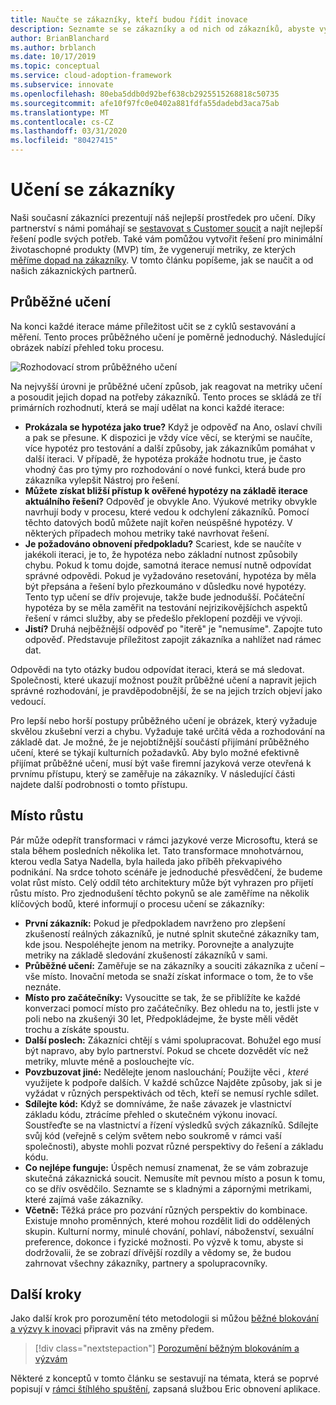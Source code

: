 ```yaml
---
title: Naučte se zákazníky, kteří budou řídit inovace
description: Seznamte se se zákazníky a od nich od zákazníků, abyste vytvořili řešení pro minimální životaschopné produkty (MVP) s soucit a generovali metriky dopadu zákazníků.
author: BrianBlanchard
ms.author: brblanch
ms.date: 10/17/2019
ms.topic: conceptual
ms.service: cloud-adoption-framework
ms.subservice: innovate
ms.openlocfilehash: 80eba5ddb0d92bef638cb2925515268818c50735
ms.sourcegitcommit: afe10f97fc0e0402a881fdfa55dadebd3aca75ab
ms.translationtype: MT
ms.contentlocale: cs-CZ
ms.lasthandoff: 03/31/2020
ms.locfileid: "80427415"
---
```

<!-- cSpell:ignore Satya Nadella Ries -->

# <a name="learn-with-customers"></a>Učení se zákazníky

Naši současní zákazníci prezentují náš nejlepší prostředek pro učení. Díky partnerství s námi pomáhají se [sestavovat s Customer soucit](./build.md) a najít nejlepší řešení podle svých potřeb. Také vám pomůžou vytvořit řešení pro minimální životaschopné produkty (MVP) tím, že vygenerují metriky, ze kterých [měříme dopad na zákazníky](./measure.md). V tomto článku popíšeme, jak se naučit a od našich zákaznických partnerů.

## <a name="continuous-learning"></a>Průběžné učení

Na konci každé iterace máme příležitost učit se z cyklů sestavování a měření. Tento proces průběžného učení je poměrně jednoduchý. Následující obrázek nabízí přehled toku procesu.

![Rozhodovací strom průběžného učení](../../_images/innovate/continuous-learning.png)

Na nejvyšší úrovni je průběžné učení způsob, jak reagovat na metriky učení a posoudit jejich dopad na potřeby zákazníků. Tento proces se skládá ze tří primárních rozhodnutí, která se mají udělat na konci každé iterace:

- **Prokázala se hypotéza jako true?** Když je odpověď na Ano, oslaví chvíli a pak se přesune. K dispozici je vždy více věcí, se kterými se naučíte, více hypotéz pro testování a další způsoby, jak zákazníkům pomáhat v další iteraci. V případě, že hypotéza prokáže hodnotu true, je často vhodný čas pro týmy pro rozhodování o nové funkci, která bude pro zákazníka vylepšit Nástroj pro řešení.
- **Můžete získat bližší přístup k ověřené hypotézy na základě iterace aktuálního řešení?** Odpověď je obvykle Ano. Výukové metriky obvykle navrhují body v procesu, které vedou k odchylení zákazníků. Pomocí těchto datových bodů můžete najít kořen neúspěšné hypotézy. V některých případech mohou metriky také navrhovat řešení.
- **Je požadováno obnovení předpokladu?** Scariest, kde se naučíte v jakékoli iteraci, je to, že hypotéza nebo základní nutnost způsobily chybu. Pokud k tomu dojde, samotná iterace nemusí nutně odpovídat správné odpovědi. Pokud je vyžadováno resetování, hypotéza by měla být přepsána a řešení bylo přezkoumáno v důsledku nové hypotézy. Tento typ učení se dřív projevuje, takže bude jednodušší. Počáteční hypotéza by se měla zaměřit na testování nejrizikovějšíchch aspektů řešení v rámci služby, aby se předešlo překlopení později ve vývoji.
- **Jistí?** Druhá nejběžnější odpověď po "iterě" je "nemusíme". Zapojte tuto odpověď. Představuje příležitost zapojit zákazníka a nahlížet nad rámec dat.

Odpovědi na tyto otázky budou odpovídat iteraci, která se má sledovat. Společnosti, které ukazují možnost použít průběžné učení a napravit jejich správné rozhodování, je pravděpodobnější, že se na jejich trzích objeví jako vedoucí.

Pro lepší nebo horší postupy průběžného učení je obrázek, který vyžaduje skvělou zkušební verzi a chybu. Vyžaduje také určitá věda a rozhodování na základě dat. Je možné, že je nejobtížnější součástí přijímání průběžného učení, které se týkají kulturních požadavků. Aby bylo možné efektivně přijímat průběžné učení, musí být vaše firemní jazyková verze otevřená k prvnímu přístupu, který se zaměřuje na zákazníky. V následující části najdete další podrobnosti o tomto přístupu.

## <a name="growth-mindset"></a>Místo růstu

Pár může odepřít transformaci v rámci jazykové verze Microsoftu, která se stala během posledních několika let. Tato transformace mnohotvárnou, kterou vedla Satya Nadella, byla haileda jako příběh překvapivého podnikání. Na srdce tohoto scénáře je jednoduché přesvědčení, že budeme volat růst místo. Celý oddíl této architektury může být vyhrazen pro přijetí růstu místo. Pro zjednodušení těchto pokynů se ale zaměříme na několik klíčových bodů, které informují o procesu učení se zákazníky:

- **První zákazník:** Pokud je předpokladem navrženo pro zlepšení zkušeností reálných zákazníků, je nutné splnit skutečné zákazníky tam, kde jsou. Nespoléhejte jenom na metriky. Porovnejte a analyzujte metriky na základě sledování zkušeností zákazníků v sami.
- **Průběžné učení:** Zaměřuje se na zákazníky a souciti zákazníka z učení – vše místo. Inovační metoda se snaží získat informace o tom, že to vše neznáte.
- **Místo pro začátečníky:** Vysoucitte se tak, že se přiblížíte ke každé konverzaci pomocí místo pro začátečníky. Bez ohledu na to, jestli jste v poli nebo na zkušenýi 30 let, Předpokládejme, že byste měli vědět trochu a získáte spoustu.
- **Další poslech:** Zákazníci chtějí s vámi spolupracovat. Bohužel ego musí být napravo, aby bylo partnerství. Pokud se chcete dozvědět víc než metriky, mluvte méně a poslouchejte víc.
- **Povzbuzovat jiné:** Nedělejte jenom naslouchání; Použijte věci *, které* využijete k podpoře dalších. V každé schůzce Najděte způsoby, jak si je vyžádat v různých perspektivách od těch, kteří se nemusí rychle sdílet.
- **Sdílejte kód:** Když se domníváme, že naše závazek je vlastnictví základu kódu, ztrácíme přehled o skutečném výkonu inovací. Soustřeďte se na vlastnictví a řízení výsledků svých zákazníků. Sdílejte svůj kód (veřejně s celým světem nebo soukromě v rámci vaší společnosti), abyste mohli pozvat různé perspektivy do řešení a základu kódu.
- **Co nejlépe funguje:** Úspěch nemusí znamenat, že se vám zobrazuje skutečná zákaznická soucit. Nemusíte mít pevnou místo a posun k tomu, co se dřív osvědčilo. Seznamte se s kladnými a zápornými metrikami, které zajímá vaše zákazníky.
- **Včetně:** Těžká práce pro pozvání různých perspektiv do kombinace. Existuje mnoho proměnných, které mohou rozdělit lidi do oddělených skupin. Kulturní normy, minulé chování, pohlaví, náboženství, sexuální preference, dokonce i fyzické možnosti. Po výzvě k tomu, abyste si dodržovalii, že se zobrazí dřívější rozdíly a vědomy se, že budou zahrnovat všechny zákazníky, partnery a spolupracovníky.

## <a name="next-steps"></a>Další kroky

Jako další krok pro porozumění této metodologii si můžou [běžné blokování a výzvy k inovaci](./challenges.md) připravit vás na změny předem.

> [!div class="nextstepaction"]
> [Porozumění běžným blokováním a výzvám](./challenges.md)

Některé z konceptů v tomto článku se sestavují na témata, která se poprvé popisují v [rámci štíhlého spuštění](http://theleanstartup.com/book), zapsaná službou Eric obnovení aplikace.
